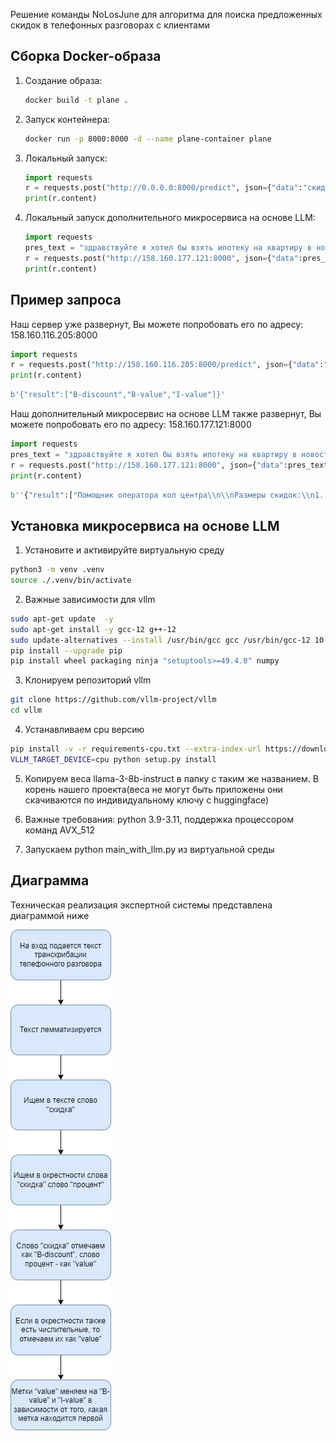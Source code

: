 Решение команды NoLosJune для алгоритма для поиска предложенных скидок в телефонных разговорах с клиентами

## Сборка Docker-образа

1. Создание образа:
   ```bash
   docker build -t plane .
   ```
2. Запуск контейнера:
   ```bash
   docker run -p 8000:8000 -d --name plane-container plane
   ```
3. Локальный запуск:
   ```python
   import requests
   r = requests.post("http://0.0.0.0:8000/predict", json={"data":"скидка два процента"})
   print(r.content)
   ```

3. Локальный запуск дополнительного микросервиса на основе LLM:
   ```python
   import requests
   pres_text = "здравствуйте я хотел бы взять ипотеку на квартиру в новостройке в районе зеленого ерика прошлый раз когда я звонил мне сказали что у вас есть программа скидок на квартиры в новостройках зеленого ерика не могли бы вы пожалуйста рассказать поподробней да у нас есть скидка один процент за визит в офис продаж еще есть скидка два процента за карту москвичу еще могу в дополнении к этому могу предложить вам скидку три процента на квартиры в районе рогожкинской еще есть персональный скидки от банков но тут я советую уточнить у банка в котором вы хотите взять ипотеку"
   r = requests.post("http://158.160.177.121:8000", json={"data":pres_text})
   print(r.content)
   ```

## Пример запроса

Наш сервер уже развернут, Вы можете попробовать его по адресу: 158.160.116.205:8000

```python
import requests
r = requests.post("http://158.160.116.205:8000/predict", json={"data":"скидка два процента"})
print(r.content)
```

```python
b'{"result":["B-discount","B-value","I-value"]}'
```

Наш дополнительный микросервис на основе LLM также развернут, Вы можете попробовать его по адресу: 158.160.177.121:8000

```python
import requests
pres_text = "здравствуйте я хотел бы взять ипотеку на квартиру в новостройке в районе зеленого ерика прошлый раз когда я звонил мне сказали что у вас есть программа скидок на квартиры в новостройках зеленого ерика не могли бы вы пожалуйста рассказать поподробней да у нас есть скидка один процент за визит в офис продаж еще есть скидка два процента за карту москвичу еще могу в дополнении к этому могу предложить вам скидку три процента на квартиры в районе рогожкинской еще есть персональный скидки от банков но тут я советую уточнить у банка в котором вы хотите взять ипотеку"
r = requests.post("http://158.160.177.121:8000", json={"data":pres_text})
print(r.content)
```

```python
b''{"result":["Помощник оператора кол центра\\n\\nРазмеры скидок:\\n1. 1%\\n2. 2%\\n3. 3%\\n\\nОбстоятельства, при которых предложили скидки:\\n1. Визит в офис продаж\\n2. Пользование картой \\"Москвич\\"\\n3. Купля квартира в районе Рогожкинской\\n4. Персональные скидки от банков[/INST]"]}'
```

## Установка микросервиса на основе LLM

1. Установите и активируйте виртуальную среду
```bash
python3 -m venv .venv 
source ./.venv/bin/activate
```

2. Важные зависимости для vllm
```bash
sudo apt-get update  -y
sudo apt-get install -y gcc-12 g++-12
sudo update-alternatives --install /usr/bin/gcc gcc /usr/bin/gcc-12 10 --slave /usr/bin/g++ g++ /usr/bin/g++-12
pip install --upgrade pip
pip install wheel packaging ninja "setuptools>=49.4.0" numpy
```

3. Клонируем репозиторий vllm
```bash
git clone https://github.com/vllm-project/vllm
cd vllm
```

4. Устанавливаем cpu версию
```bash
pip install -v -r requirements-cpu.txt --extra-index-url https://download.pytorch.org/whl/cpu
VLLM_TARGET_DEVICE=cpu python setup.py install
```

5. Копируем веса llama-3-8b-instruct в папку с таким же названием. В корень нашего проекта(веса не могут быть приложены они скачиваются по индивидуальному ключу с huggingface)

6. Важные требования: python 3.9-3.11, поддержка процессором команд AVX_512

7. Запускаем python main_with_llm.py из виртуальной среды

## Диаграмма

Техническая реализация экспертной системы представлена диаграммой ниже

![diagram](pictures/diagram.jpg)

